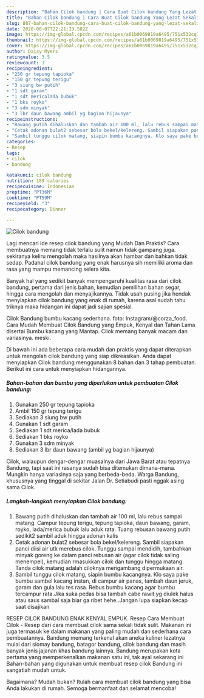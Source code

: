 ```yaml
---
description: "Bahan Cilok bandung | Cara Buat Cilok bandung Yang Lezat Sekali"
title: "Bahan Cilok bandung | Cara Buat Cilok bandung Yang Lezat Sekali"
slug: 887-bahan-cilok-bandung-cara-buat-cilok-bandung-yang-lezat-sekali
date: 2020-08-07T22:21:23.582Z
image: https://img-global.cpcdn.com/recipes/a61b0069819a6495/751x532cq70/cilok-bandung-foto-resep-utama.jpg
thumbnail: https://img-global.cpcdn.com/recipes/a61b0069819a6495/751x532cq70/cilok-bandung-foto-resep-utama.jpg
cover: https://img-global.cpcdn.com/recipes/a61b0069819a6495/751x532cq70/cilok-bandung-foto-resep-utama.jpg
author: Daisy Myers
ratingvalue: 3.5
reviewcount: 3
recipeingredient:
- "250 gr tepung tapioka"
- "150 gr tepung terigu"
- "3 siung bw putih"
- "1 sdt garam"
- "1 sdt mericalada bubuk"
- "1 bks royko"
- "3 sdm minyak"
- "3 lbr daun bawang ambil yg bagian hijaunya"
recipeinstructions:
- "Bawang putih dihaluskan dan tambah air 100 ml, lalu rebus sampai matang. Campur tepung terigu, tepung tapioka, daun bawang, garam, royko, lada/merica bubuk lalu aduk rata. Tuang rebusan bawang putih sedikit2 sambil aduk hingga adonan kalis"
- "Cetak adonan bulat2 sebesar bola bekel/kelereng. Sambil siapakan panci diisi air utk merebus cilok. Tunggu sampai mendidih, tambahkan minyak goreng ke dalam panci rebusan air (agar cilok tidak saling menempel), kemudian rmasukkan cilok dan tunggu hingga matang. Tanda cilok matang adalah ciloknya mengambang dipermukaan air."
- "Sambil tunggu cilok matang, siapin bumbu kacangnya. Klo saya pake bumbu sambel kacang instan, di campur air panas, tambah daun jeruk, garam dan gula lalu tes rasa. Rebus bumbu kacang agar bumbu tercampur rata.Jika suka pedas bisa tambah cabe rawit yg diulek halus atau saus sambal saja biar ga ribet hehe..Jangan lupa siapkan kecap saat disajikan"
categories:
- Resep
tags:
- cilok
- bandung

katakunci: cilok bandung 
nutrition: 189 calories
recipecuisine: Indonesian
preptime: "PT36M"
cooktime: "PT59M"
recipeyield: "3"
recipecategory: Dinner

---
```



![Cilok bandung](https://img-global.cpcdn.com/recipes/a61b0069819a6495/751x532cq70/cilok-bandung-foto-resep-utama.jpg)

Lagi mencari ide resep cilok bandung yang Mudah Dan Praktis? Cara membuatnya memang tidak terlalu sulit namun tidak gampang juga. sekiranya keliru mengolah maka hasilnya akan hambar dan bahkan tidak sedap. Padahal cilok bandung yang enak harusnya sih memiliki aroma dan rasa yang mampu memancing selera kita.

Banyak hal yang sedikit banyak mempengaruhi kualitas rasa dari cilok bandung, pertama dari jenis bahan, kemudian pemilihan bahan segar, hingga cara mengolah dan menyajikannya. Tidak usah pusing jika hendak menyiapkan cilok bandung yang enak di rumah, karena asal sudah tahu triknya maka hidangan ini dapat jadi sajian spesial.

Cilok Bandung bumbu kacang sederhana. foto: Instagram/@corza_food. Cara Mudah Membuat Cilok Bandung yang Empuk, Kenyal dan Tahan Lama disertai Bumbu kacang yang Mantap. Cilok memang banyak macam dan variasinya. meski.


Di bawah ini ada beberapa cara mudah dan praktis yang dapat diterapkan untuk mengolah cilok bandung yang siap dikreasikan. Anda dapat menyiapkan Cilok bandung menggunakan 8 bahan dan 3 tahap pembuatan. Berikut ini cara untuk menyiapkan hidangannya.

<!--inarticleads1-->

##### Bahan-bahan dan bumbu yang diperlukan untuk pembuatan Cilok bandung:

1. Gunakan 250 gr tepung tapioka
1. Ambil 150 gr tepung terigu
1. Sediakan 3 siung bw putih
1. Gunakan 1 sdt garam
1. Sediakan 1 sdt merica/lada bubuk
1. Sediakan 1 bks royko
1. Gunakan 3 sdm minyak
1. Sediakan 3 lbr daun bawang (ambil yg bagian hijaunya)


Cilok, walaupun dengar-dengar muasalnya dari Jawa Barat atau tepatnya Bandung, tapi saat ini rasanya sudah bisa ditemukan dimana-mana. Mungkin hanya variasinya saja yang berbeda-beda. Warga Bandung, khususnya yang tinggal di sekitar Jalan Dr. Setiabudi pasti nggak asing sama Cilok. 

<!--inarticleads2-->

##### Langkah-langkah menyiapkan Cilok bandung:

1. Bawang putih dihaluskan dan tambah air 100 ml, lalu rebus sampai matang. Campur tepung terigu, tepung tapioka, daun bawang, garam, royko, lada/merica bubuk lalu aduk rata. Tuang rebusan bawang putih sedikit2 sambil aduk hingga adonan kalis
1. Cetak adonan bulat2 sebesar bola bekel/kelereng. Sambil siapakan panci diisi air utk merebus cilok. Tunggu sampai mendidih, tambahkan minyak goreng ke dalam panci rebusan air (agar cilok tidak saling menempel), kemudian rmasukkan cilok dan tunggu hingga matang. Tanda cilok matang adalah ciloknya mengambang dipermukaan air.
1. Sambil tunggu cilok matang, siapin bumbu kacangnya. Klo saya pake bumbu sambel kacang instan, di campur air panas, tambah daun jeruk, garam dan gula lalu tes rasa. Rebus bumbu kacang agar bumbu tercampur rata.Jika suka pedas bisa tambah cabe rawit yg diulek halus atau saus sambal saja biar ga ribet hehe..Jangan lupa siapkan kecap saat disajikan


RESEP CILOK BANDUNG ENAK KENYAL EMPUK. Resep Cara Membuat Cilok - Resep dari cara membuat cilok sama sekali tidak sulit. Makanan ini juga termasuk ke dalam makanan yang paling mudah dan sederhana cara pembuatannya. Bandung memang terkenal akan aneka kuliner lezatnya mulai dari siomay bandung, batagor bandung, cilok bandung dan masih banyak jenis jajanan khas bandung lainnya. Bandung merupakan kota pertama yang memperkenalkan makanan satu ini, tak ayal sekarang ini Bahan-bahan yang digunakan untuk membuat resep cilok Bandung ini sangatlah mudah untuk. 

Bagaimana? Mudah bukan? Itulah cara membuat cilok bandung yang bisa Anda lakukan di rumah. Semoga bermanfaat dan selamat mencoba!
